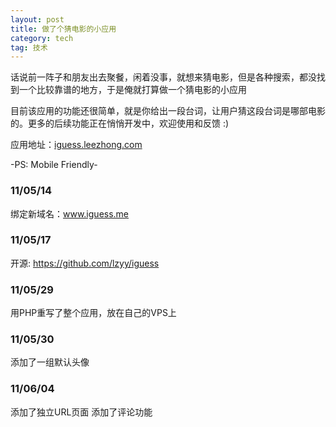 ```yaml
---
layout: post
title: 做了个猜电影的小应用
category: tech
tag: 技术
---
```


话说前一阵子和朋友出去聚餐，闲着没事，就想来猜电影，但是各种搜索，都没找到一个比较靠谱的地方，于是俺就打算做一个猜电影的小应用

目前该应用的功能还很简单，就是你给出一段台词，让用户猜这段台词是哪部电影的。更多的后续功能正在悄悄开发中，欢迎使用和反馈 :)

应用地址：<a href="http://iguess.leezhong.com">iguess.leezhong.com</a>

-PS: Mobile Friendly-

### 11/05/14

绑定新域名：<a href="http://www.iguess.me">www.iguess.me</a>

### 11/05/17

开源: <a href="https://github.com/lzyy/iguess">https://github.com/lzyy/iguess</a>

### 11/05/29

用PHP重写了整个应用，放在自己的VPS上

### 11/05/30

添加了一组默认头像

### 11/06/04

添加了独立URL页面
添加了评论功能
